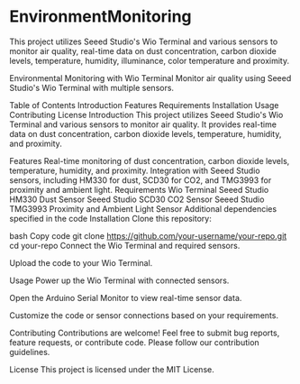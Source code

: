# EnvironmentMonitoring
 This project utilizes Seeed Studio's Wio Terminal and various sensors to monitor air quality, real-time data on dust concentration, carbon dioxide levels, temperature, humidity, illuminance, color temperature and proximity.
 
Environmental Monitoring with Wio Terminal
Monitor air quality using Seeed Studio's Wio Terminal with multiple sensors.

Table of Contents
Introduction
Features
Requirements
Installation
Usage
Contributing
License
Introduction
This project utilizes Seeed Studio's Wio Terminal and various sensors to monitor air quality. It provides real-time data on dust concentration, carbon dioxide levels, temperature, humidity, and proximity.

Features
Real-time monitoring of dust concentration, carbon dioxide levels, temperature, humidity, and proximity.
Integration with Seeed Studio sensors, including HM330 for dust, SCD30 for CO2, and TMG3993 for proximity and ambient light.
Requirements
Wio Terminal
Seeed Studio HM330 Dust Sensor
Seeed Studio SCD30 CO2 Sensor
Seeed Studio TMG3993 Proximity and Ambient Light Sensor
Additional dependencies specified in the code
Installation
Clone this repository:

bash
Copy code
git clone https://github.com/your-username/your-repo.git
cd your-repo
Connect the Wio Terminal and required sensors.

Upload the code to your Wio Terminal.

Usage
Power up the Wio Terminal with connected sensors.

Open the Arduino Serial Monitor to view real-time sensor data.

Customize the code or sensor connections based on your requirements.

Contributing
Contributions are welcome! Feel free to submit bug reports, feature requests, or contribute code. Please follow our contribution guidelines.

License
This project is licensed under the MIT License.
